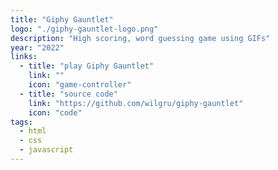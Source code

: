 ```yaml
---
title: "Giphy Gauntlet"
logo: "./giphy-gauntlet-logo.png"
description: "High scoring, word guessing game using GIFs"
year: "2022"
links:
  - title: "play Giphy Gauntlet"
    link: ""
    icon: "game-controller"
  - title: "source code"
    link: "https://github.com/wilgru/giphy-gauntlet"
    icon: "code"
tags:
  - html
  - css
  - javascript
---
```

